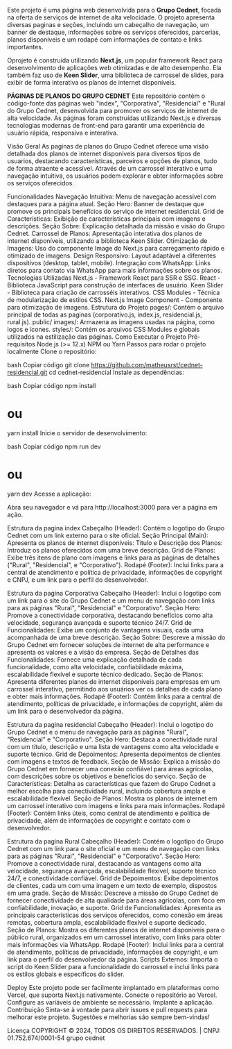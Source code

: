 Este projeto é uma página web desenvolvida para o **Grupo Cednet**, focada na oferta de serviços de internet de alta velocidade. O projeto apresenta diversas paginas e seções, incluindo um cabeçalho de navegação, um banner de destaque, informações sobre os serviços oferecidos, parcerias, planos disponíveis e um rodapé com informações de contato e links importantes.

Oprojeto é construída utilizando **Next.js**, um popular framework React para desenvolvimento de aplicações web otimizadas e de alto desempenho. Ela também faz uso de **Keen Slider**, uma biblioteca de carrossel de slides, para exibir de forma interativa os planos de internet disponíveis.


**PÁGINAS DE PLANOS DO GRUPO CEDNET**
Este repositório contém o código-fonte das páginas web "index", "Corporativa", "Residencial" e "Rural do Grupo Cednet, desenvolvida para promover os serviços de internet de alta velocidade. As páginas foram construídas utilizando Next.js e diversas tecnologias modernas de front-end para garantir uma experiência de usuário rápida, responsiva e interativa.

Visão Geral
As paginas de planos do Grupo Cednet oferece uma visão detalhada dos planos de internet disponíveis para diversos tipos de usuarios, destacando características, parceiros e opções de planos, tudo de forma atraente e acessível. Através de um carrossel interativo e uma navegação intuitiva, os usuários podem explorar e obter informações sobre os serviços oferecidos.

Funcionalidades
Navegação Intuitiva: Menu de navegação acessível com destaques para a página atual.
Seção Hero: Banner de destaque que promove os principais benefícios do serviço de internet residencial.
Grid de Características: Exibição de características principais com imagens e descrições.
Seção Sobre: Explicação detalhada da missão e visão do Grupo Cednet.
Carrossel de Planos: Apresentação interativa dos planos de internet disponíveis, utilizando a biblioteca Keen Slider.
Otimização de Imagens: Uso do componente Image do Next.js para carregamento rápido e otimizado de imagens.
Design Responsivo: Layout adaptável a diferentes dispositivos (desktop, tablet, mobile).
Integração com WhatsApp: Links diretos para contato via WhatsApp para mais informações sobre os planos.
Tecnologias Utilizadas
Next.js - Framework React para SSR e SSG.
React - Biblioteca JavaScript para construção de interfaces de usuário.
Keen Slider - Biblioteca para criação de carrosséis interativos.
CSS Modules - Técnica de modularização de estilos CSS.
Next.js Image Component - Componente para otimização de imagens.
Estrutura do Projeto
pages/: Contém o arquivo principal de todas as paginas (corporativo.js, index.js, residencial.js, rural.js).
public/ images/: Armazena as imagens usadas na página, como logos e ícones.
styles/: Contém os arquivos CSS Modules e globais utilizados na estilização das páginas.
Como Executar o Projeto
Pré-requisitos
Node.js (>= 12.x)
NPM ou Yarn
Passos para rodar o projeto localmente
Clone o repositório:

bash
Copiar código
git clone https://github.com/matheusrst/cednet-residencial.git
cd cednet-residencial
Instale as dependências:

bash
Copiar código
npm install
# ou
yarn install
Inicie o servidor de desenvolvimento:

bash
Copiar código
npm run dev
# ou
yarn dev
Acesse a aplicação:

Abra seu navegador e vá para http://localhost:3000 para ver a página em ação.

Estrutura da pagina index
Cabeçalho (Header): Contém o logotipo do Grupo Cednet com um link externo para o site oficial.
Seção Principal (Main): Apresenta os planos de internet disponíveis:
Título e Descrição dos Planos: Introduz os planos oferecidos com uma breve descrição.
Grid de Planos: Exibe três itens de plano com imagens e links para as páginas de detalhes ("Rural", "Residencial", e "Corporativo").
Rodapé (Footer): Inclui links para a central de atendimento e política de privacidade, informações de copyright e CNPJ, e um link para o perfil do desenvolvedor.

Estrutura da pagina Corporativa
Cabeçalho (Header): Inclui o logotipo com um link para o site do Grupo Cednet e um menu de navegação com links para as páginas "Rural", "Residencial" e "Corporativo".
Seção Hero: Promove a conectividade corporativa, destacando benefícios como alta velocidade, segurança avançada e suporte técnico 24/7.
Grid de Funcionalidades: Exibe um conjunto de vantagens visuais, cada uma acompanhada de uma breve descrição.
Seção Sobre: Descreve a missão do Grupo Cednet em fornecer soluções de internet de alta performance e apresenta os valores e a visão da empresa.
Seção de Detalhes das Funcionalidades: Fornece uma explicação detalhada de cada funcionalidade, como alta velocidade, confiabilidade máxima, escalabilidade flexível e suporte técnico dedicado.
Seção de Planos: Apresenta diferentes planos de internet disponíveis para empresas em um carrossel interativo, permitindo aos usuários ver os detalhes de cada plano e obter mais informações.
Rodapé (Footer): Contém links para a central de atendimento, políticas de privacidade, e informações de copyright, além de um link para o desenvolvedor da página.

Estrutura da pagina residencial
Cabeçalho (Header): Inclui o logotipo do Grupo Cednet e o menu de navegação para as páginas "Rural", "Residencial" e "Corporativo".
Seção Hero: Destaca a conectividade rural com um título, descrição e uma lista de vantagens como alta velocidade e suporte técnico.
Grid de Depoimentos: Apresenta depoimentos de clientes com imagens e textos de feedback.
Seção de Missão: Explica a missão do Grupo Cednet em fornecer uma conexão confiável para áreas agrícolas, com descrições sobre os objetivos e benefícios do serviço.
Seção de Características: Detalha as características que fazem do Grupo Cednet a melhor escolha para conectividade rural, incluindo cobertura ampla e escalabilidade flexível.
Seção de Planos: Mostra os planos de internet em um carrossel interativo com imagens e links para mais informações.
Rodapé (Footer): Contém links úteis, como central de atendimento e política de privacidade, além de informações de copyright e contato com o desenvolvedor.

Estrutura da pagina Rural
Cabeçalho (Header): Contém o logotipo do Grupo Cednet com um link para o site oficial e um menu de navegação com links para as páginas "Rural", "Residencial" e "Corporativo".
Seção Hero: Promove a conectividade rural, destacando as vantagens como alta velocidade, segurança avançada, escalabilidade flexível, suporte técnico 24/7, e conectividade confiável.
Grid de Depoimentos: Exibe depoimentos de clientes, cada um com uma imagem e um texto de exemplo, dispostos em uma grade.
Seção de Missão: Descreve a missão do Grupo Cednet de fornecer conectividade de alta qualidade para áreas agrícolas, com foco em confiabilidade, inovação, e suporte.
Grid de Funcionalidades: Apresenta as principais características dos serviços oferecidos, como conexão em áreas remotas, cobertura ampla, escalabilidade flexível e suporte dedicado.
Seção de Planos: Mostra os diferentes planos de internet disponíveis para o público rural, organizados em um carrossel interativo, com links para obter mais informações via WhatsApp.
Rodapé (Footer): Inclui links para a central de atendimento, políticas de privacidade, informações de copyright, e um link para o perfil do desenvolvedor da página.
Scripts Externos: Importa o script do Keen Slider para a funcionalidade do carrossel e inclui links para os estilos globais e específicos do slider.

Deploy
Este projeto pode ser facilmente implantado em plataformas como Vercel, que suporta Next.js nativamente.
Conecte o repositório ao Vercel.
Configure as variáveis de ambiente se necessário.
Implante a aplicação.
Contribuição
Sinta-se à vontade para abrir issues e pull requests para melhorar este projeto. Sugestões e melhorias são sempre bem-vindas!

Licença
COPYRIGHT © 2024, TODOS OS DIREITOS RESERVADOS. | CNPJ: 01.752.674/0001-54 grupo cednet 
